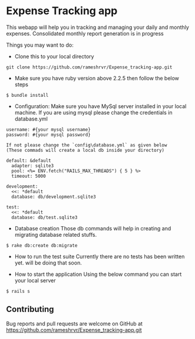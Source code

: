 # Expense Tracking app

This webapp will help you in tracking and managing your daily and monthly expenses.
Consolidated monthly report generation is in progress

Things you may want to do:

* Clone this to your local directory
```
git clone https://github.com/rameshrvr/Expense_tracking-app.git
```

* Make sure you have ruby version above 2.2.5 then follow the below steps
```
$ bundle install
```
* Configuration:
	Make sure you have MySql server installed in your local machine.
	If you are using mysql please change the credentials in database.yml
```
username: #{your mysql username}
password: #{your mysql password}
```
	If not please change the `config\database.yml` as given below
	(These commads will create a local db inside your directory)
```
default: &default
  adapter: sqlite3
  pool: <%= ENV.fetch("RAILS_MAX_THREADS") { 5 } %>
  timeout: 5000

development:
  <<: *default
  database: db/development.sqlite3

test:
  <<: *default
  database: db/test.sqlite3
```

* Database creation
	Those db commands will help in creating and migrating database related stuffs.
```
$ rake db:create db:migrate
```

* How to run the test suite
	Currently there are no tests has been written yet. will be doing that soon.

* How to start the application
	Using the below command you can start your local server
```
$ rails s
```

## Contributing

Bug reports and pull requests are welcome on GitHub at https://github.com/rameshrvr/Expense_tracking-app.git
